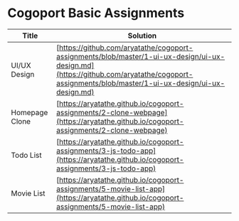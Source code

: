 # Cogoport Basic Assignments

| Title          | Solution                                                                                                                                                                                     |
| -------------- | -------------------------------------------------------------------------------------------------------------------------------------------------------------------------------------------- |
| UI/UX Design   | [https://github.com/aryatathe/cogoport-assignments/blob/master/1-ui-ux-design/ui-ux-design.md](https://github.com/aryatathe/cogoport-assignments/blob/master/1-ui-ux-design/ui-ux-design.md) |
| Homepage Clone | [https://aryatathe.github.io/cogoport-assignments/2-clone-webpage](https://aryatathe.github.io/cogoport-assignments/2-clone-webpage)                                                         |
| Todo List      | [https://aryatathe.github.io/cogoport-assignments/3-js-todo-app](https://aryatathe.github.io/cogoport-assignments/3-js-todo-app)                                                             |
| Movie List     | [https://aryatathe.github.io/cogoport-assignments/5-movie-list-app](https://aryatathe.github.io/cogoport-assignments/5-movie-list-app)                                                       |
